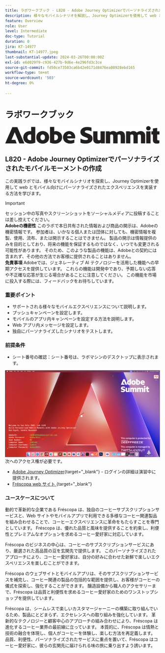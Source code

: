 ```yaml
---
title: ラボワークブック - L820 - Adobe Journey Optimizerでパーソナライズされたモバイルモーメントの作成
description: 様々なモバイルシナリオを解説し、Journey Optimizerを使用して web とモバイル向けにパーソナライズされたエクスペリエンスを実装する方法を説明します。
feature: Overview
role: User
level: Intermediate
doc-type: Tutorial
duration: 0
jira: KT-14977
thumbnail: KT-14977.jpeg
last-substantial-update: 2024-03-26T00:00:00Z
exl-id: e6d029f9-c936-427b-9d6e-4e296fd3c3ce
source-git-commit: fd50ce73503ca6b42e0171d8476ea08928ebd165
workflow-type: tm+mt
source-wordcount: '503'
ht-degree: 0%

---
```


# ラボワークブック

![Adobe Summit – 代替テキスト ](/help/summit-lab-2024/l820-lab-workbook/assets/adobe-summit.png "Adobe Summit")

## L820 - Adobe Journey Optimizerでパーソナライズされたモバイルモーメントの作成

この実践ラボでは、様々なモバイルシナリオを探索し、Journey Optimizerを使用して web とモバイル向けにパーソナライズされたエクスペリエンスを実装する方法を学びます。


>[!IMPORTANT]
>
>セッション中の写真やスクリーンショットをソーシャルメディアに投稿することは差し控えてください。
><br>
>**Adobeの機密性**
>このラボで本日共有された情報および商品の開示は、Adobeの機密情報です。
>参加者は、いかなる個人または団体に対しても、機密情報を複製、使用、流布、または開示することはできません。
>製品の開示は情報提供のみを目的としており、将来の機能を保証するものではなく、いつでも変更される可能性があります。 そのため、このような製品の機能は、Adobeとの契約には含まれず、その他の方法でお客様に提供されることはありません。
><br>
>**免責事項**
>Adobeでは、ジェネレーティブ AI テクノロジーを活用した機能への早期アクセスを提供しています。 これらの機能は開発中であり、予期しない応答や不正確な応答が生じる場合があることに注意してください。 この機能を市場に投入する際には、フィードバックをお待ちしています。


### 重要ポイント

* サポートされる様々なモバイルエクスペリエンスについて説明します。
* プッシュキャンペーンを設定します。
* モバイルのアプリ内キャンペーンを設定する方法を説明します。
* Web アプリ内メッセージを設定します。
* 独自にパーソナライズしたシナリオをテストします。

### 前提条件

* シート番号の確認：シート番号は、ラボマシンのデスクトップに表示されます。

![ シート番号 ](/help/summit-lab-2024/l820-lab-workbook/assets/locate-seat-number.png)
次へのアクセス権が必要です。

* [Adobe Journey Optimizer](https://experience.adobe.com/#/@techmarketingdemos/sname:summit-ajo-lab/journey-optimizer/home){target="_blank"} - ログインの詳細は演習中に提供されます。
* [Fréscopa web サイト ](https://dsn.adobe.com/p/adobe-summit-2024?token=eyJhbGciOiJIUzI1NiIsInR5cCI6IkpXVCJ9.eyJpZCI6ImFub255bW91cyIsImVtYWlsIjoiYW5vbnltb3VzQGFkb2JlLmNvbSIsImlzc3VlciI6InNoYXJlZC1saW5rIiwiYXJnb24iOnsiYWNjZXNzIjoicmVhZC1wcm9qZWN0IiwicHJvamVjdElkIjoiYWRvYmUtc3VtbWl0LTIwMjQifSwiaWF0IjoxNzEwNTI0MTIwLCJleHAiOjE3MTIzMzg1MjB9.q2uGVst6HjJw8SCWl-3pViNzepkdGnNCvGqZnbbkTsY){target="_blank"}


### ユースケースについて

動的で革新的な企業である Fréscopa は、独自のコーヒーサブスクリプションサービスと、Web サイトやモバイルアプリで利用できる多様なコーヒー関連製品を組み合わせることで、コーヒーエクスペリエンスに革命をもたらすことを専門としています。 Fréscopa は、優れた品質と風味を提供することを約束し、利便性とプレミアムなオプションを求めるコーヒー愛好家に対応しています。

Fréscopa のビジネスの中心は、コーヒーのサブスクリプションサービスにあり、厳選された高品質の豆を玄関先で提供します。 このパーソナライズされたアプローチにより、コーヒー愛好家は、自分の好みに合わせた新鮮で楽しいエクスペリエンスを楽しむことができます。

Fréscopa のウェブサイトとモバイルアプリは、そのサブスクリプションサービスを補完し、コーヒー関連の製品の包括的な範囲を提供し、お客様がコーヒーの儀式を探索し、強化することができます。 醸造設備から職人のアクセサリーまで、Fréscopa は品質と利便性を求めるコーヒー愛好家のためのワンストップショップを提供しています。

Fréscopa は、シームレスで楽しいカスタマージャーニーの構築に取り組んでいるため、製品にとどまらず、エクセレンスへの取り組みを強化しています。 革新的なテクノロジーと顧客中心のアプローチの組み合わせにより、Fréscopa は進化するコーヒー業界の最前線に立っています。 本質的に、Fréscopa は情熱と技術の融合を体現し、個人がコーヒーを体験し、楽しむ方法を再定義します。 品質、利便性、パーソナライズされたサービスに重点を置いて、Fréscopa はコーヒー愛好家に、彼らの玄関先に届けられる味の旅に乗り出すよう誘います。
